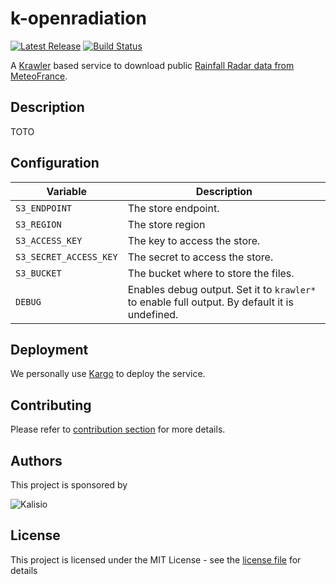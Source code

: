 # k-openradiation

[![Latest Release](https://img.shields.io/github/v/tag/kalisio/k-meteoradar?sort=semver&label=latest)](https://github.com/kalisio/k-meteoradar/releases)
[![Build Status](https://app.travis-ci.com/kalisio/k-meteoradar.svg?branch=master)](https://app.travis-ci.com/kalisio/k-meteoradar)

A [Krawler](https://kalisio.github.io/krawler/) based service to download public [Rainfall Radar data from MeteoFrance](https://donneespubliques.meteofrance.fr/?fond=produit&id_produit=98&id_rubrique=34).

## Description

TOTO

## Configuration

| Variable | Description |
|--- | --- |
| `S3_ENDPOINT` | The store endpoint. | - |
| `S3_REGION` | The store region |
| `S3_ACCESS_KEY` | The key to access the store. | - |
| `S3_SECRET_ACCESS_KEY` | The secret to access the store. |
| `S3_BUCKET` | The bucket where to store the files. | - |
| `DEBUG` | Enables debug output. Set it to `krawler*` to enable full output. By default it is undefined. |

## Deployment

We personally use [Kargo](https://kalisio.github.io/kargo/) to deploy the service.

## Contributing

Please refer to [contribution section](./CONTRIBUTING.md) for more details.

## Authors

This project is sponsored by 

![Kalisio](https://s3.eu-central-1.amazonaws.com/kalisioscope/kalisio/kalisio-logo-black-256x84.png)

## License

This project is licensed under the MIT License - see the [license file](./LICENSE) for details